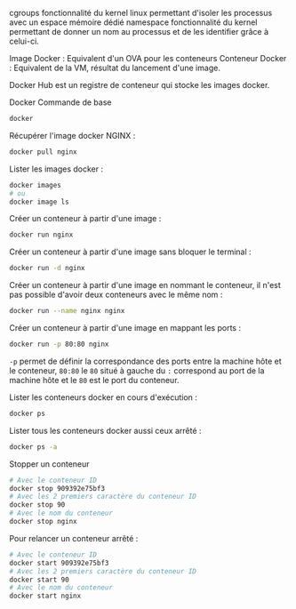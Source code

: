 cgroups fonctionnalité du kernel linux permettant d'isoler les processus avec un espace mémoire dédié
namespace fonctionnalité du kernel permettant de donner un nom au processus et de les identifier grâce à celui-ci.

Image Docker : Equivalent d'un OVA pour les conteneurs
Conteneur Docker : Equivalent de la VM, résultat du lancement d'une image.

Docker Hub est un registre de conteneur qui stocke les images docker.

Docker Commande de base
```bash
docker 
```

Récupérer l'image docker NGINX :
```bash
docker pull nginx
```

Lister les images docker :
```bash
docker images
# ou 
docker image ls
```

Créer un conteneur à partir d'une image :
```bash
docker run nginx
```

Créer un conteneur à partir d'une image sans bloquer le terminal :
```bash
docker run -d nginx
```

Créer un conteneur à partir d'une image en nommant le conteneur, il n'est pas possible d'avoir deux conteneurs avec le même nom :
```bash
docker run --name nginx nginx
```

Créer un conteneur à partir d'une image en mappant les ports :
```bash
docker run -p 80:80 nginx
```
`-p` permet de définir la correspondance des ports entre la machine hôte et le conteneur, `80:80` le `80` situé à gauche du `:` correspond au port de la machine hôte et le `80` est le port du conteneur.

Lister les conteneurs docker en cours d'exécution :
```bash
docker ps
```

Lister tous les conteneurs docker aussi ceux arrêté :
```bash
docker ps -a
```

Stopper un conteneur
```bash
# Avec le conteneur ID
docker stop 909392e75bf3
# Avec les 2 premiers caractère du conteneur ID
docker stop 90
# Avec le nom du conteneur
docker stop nginx
```

Pour relancer un conteneur arrêté : 
```bash
# Avec le conteneur ID
docker start 909392e75bf3
# Avec les 2 premiers caractère du conteneur ID
docker start 90
# Avec le nom du conteneur
docker start nginx
```

